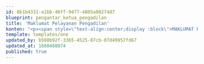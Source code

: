 ```yaml
---
id: 8b1b4331-a1bb-46ff-9477-4805a00274d7
blueprint: pengantar_ketua_pengadilan
title: 'Maklumat Pelayanan Pengadilan'
konten: "<p><span style=\"text-align:center;display :block\">MAKLUMAT PELAYANAN PENGADILAN</span></p><p><span style=\"text-align:justify;display :block\">\_</span></p><p><span style=\"text-align:justify;display :block\">Berangkat dari niat untuk membangun kepercayaan masyarakat terhadap badan peradilan, meningkatkan kualitas pelayanan bagi masyarakat khususnya pencari keadilan yang diselenggarakan oleh Mahkamah Agung RI dan badan-badan peradilan di bawahnya dengan sebaik-baiknya, dan untuk memenuhi amanat UU RI No. 25 Tahun 2009 tentang Pelayanan Publik, maka pada tanggal 9 Februari 2012 Ketua Mahkamah Agung RI telah mengeluarkan Surat Keputusan Ketua Mahkamah Agung No. 026/KMA/SK/II/2012 tentang Standar Pelayanan Peradilan sebagai dasar bagi setiap satuan kerja pada seluruh badan peradilan dalam memberikan pelayanan kepada publik.</span></p>"
template: templates/one
updated_by: b508b92f-3365-4525-87cb-07d49957fd67
updated_at: 1660408074
published: true
---
```

